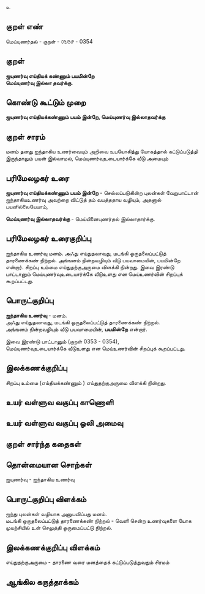 உ

## குறள் எண் 

மெய்யுணர்தல் - குறள் - ௦௩௫௪ - 0354  

## குறள் 

**ஐயுணர்வு எய்தியக் கண்ணும் பயமின்றே  
மெய்யுணர்வு இல்லா தவர்க்கு.** 

## கொண்டு கூட்டும் முறை

**ஐயுணர்வு எய்தியக்கண்ணும் பயம் இன்றே, மெய்யுணர்வு இல்லாதவர்க்கு**

## குறள் சாரம் 

மனம் தனது ஐந்தாகிய உணர்வையும் அறிவை உபயோகித்து யோகத்தால் கட்டுப்படுத்தி இருந்தாலும் பயன் இல்லாமல், மெய்யுணர்வுஉடையார்க்கே வீடு அமையும் 

## பரிமேலழகர் உரை

**ஐயுணர்வு எய்தியக்கண்ணும் பயம் இன்றே** - செல்லப்படுகின்ற புலன்கள் வேறுபாட்டான் ஐந்தாகியஉணர்வு அவற்றை விட்டுத் தம் வயத்ததாய வழியும், அதனால் பயனில்லையேயாம்,  

**மெய்யுணர்வு இல்லாதவர்க்கு** - மெய்யினையுணர்தல் இல்லாதார்க்கு.

## பரிமேலழகர் உரைகுறிப்பு   

ஐந்தாகிய உணர்வு  மனம். அஃது எய்துதலாவது, மடங்கி ஒருதலைப்பட்டுத் தாரணைக்கண் நிற்றல். அங்ஙனம் நின்றவழியும் வீடு பயவாமையின், பயமின்றே என்றார். சிறப்பு உம்மை எய்துதற்குஅருமை விளக்கி நின்றது. இவை இரண்டு பாட்டானும் மெய்யுணர்வுஉடையார்க்கே வீடுஉளது என மெய்உணர்வின் சிறப்புக் கூறப்பட்டது.    

## பொருட்குறிப்பு 

**ஐந்தாகிய உணர்வு** - மனம்.  
அஃது எய்துதலாவது, மடங்கி ஒருதலைப்பட்டுத் தாரணைக்கண் நிற்றல்.  
அங்ஙனம் நின்றவழியும் வீடு பயவாமையின், **பயமின்றே** என்றார்.  
 
இவை இரண்டு பாட்டானும் (குறள் 0353 - 0354),  
மெய்யுணர்வுஉடையார்க்கே வீடுஉளது என மெய்உணர்வின் சிறப்புக் கூறப்பட்டது.    

## இலக்கணக்குறிப்பு  

சிறப்பு உம்மை (எய்தியக்கண்ணும் ) எய்துதற்குஅருமை விளக்கி நின்றது.   

## உயர் வள்ளுவ வகுப்பு காணொளி


## உயர் வள்ளுவ வகுப்பு ஒலி அமைவு 

 
## குறள் சார்ந்த கதைகள் 


## தொன்மையான சொற்கள்

ஐயுணர்வு - ஐந்தாகிய உணர்வு  

## பொருட்குறிப்பு விளக்கம்

ஐந்து புலன்கள் வழியாக அனுபவிப்பது மனம்.  
மடங்கி ஒருதலைப்பட்டுத் தாரணைக்கண் நிற்றல் - வெளி சென்ற உணர்வுகளை யோக முயற்சியில் உள் செலுத்தி ஒருமைப்பட்டு நிற்றல்.  

## இலக்கணக்குறிப்பு விளக்கம்

 எய்துதற்குஅருமை - தாரணை வரை மனத்தைக் கட்டுப்படுத்துவதும் சிரமம்   
 
## ஆங்கில கருத்தாக்கம் 


